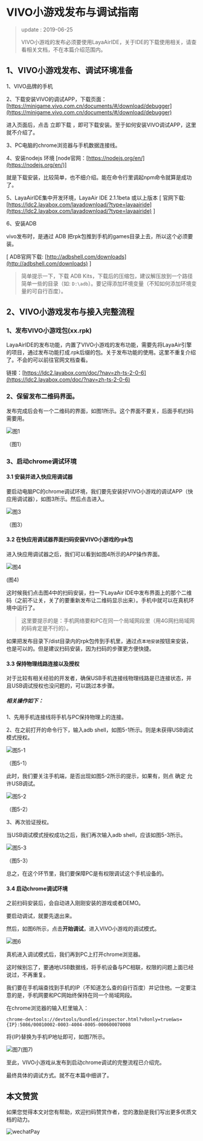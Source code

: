 # VIVO小游戏发布与调试指南

> update : 2019-06-25
>
> VIVO小游戏的发布必须要使用LayaAirIDE，关于IDE的下载使用相关，请查看相关文档，不在本篇介绍范围内。

## 1、VIVO小游戏发布、调试环境准备

1、VIVO品牌的手机

2、下载安装VIVO的调试APP，下载页面：[https://minigame.vivo.com.cn/documents/#/download/debugger](https://minigame.vivo.com.cn/documents/#/download/debugger)

进入页面后，点击 立即下载 ，即可下载安装。至于如何安装VIVO调试APP，这里就不介绍了。

3、PC电脑的chrome浏览器与手机数据连接线。

4、安装nodejs 环境 [node官网：[https://nodejs.org/en/](https://nodejs.org/en/)]

就是下载安装，比较简单，也不细介绍。能在命令行里调起npm命令就算是成功了。

5、LayaAirIDE集中开发环境，LayaAir IDE 2.1.1beta 或以上版本 [ 官网下载: [https://ldc2.layabox.com/layadownload/?type=layaairide](https://ldc2.layabox.com/layadownload/?type=layaairide) ]

6、安装ADB 

vivo发布时，是通过 ADB 把rpk包推到手机的games目录上去，所以这个必须要装。

 [ ADB官网下载:  [http://adbshell.com/downloads](http://adbshell.com/downloads) ]

> 简单提示一下，下载 ADB Kits，下载后的压缩包，建议解压放到一个路径简单一些的目录（如: `D:\adb`）。要记得添加环境变量（不知如何添加环境变量的可自行百度）。
>

## 2、VIVO小游戏发布与接入完整流程

### 1、发布VIVO小游戏包(xx.rpk)

LayaAirIDE的发布功能，内置了VIVO小游戏的发布功能，需要先将LayaAir引擎的项目，通过发布功能打成.rpk后缀的包。关于发布功能的使用。这里不重复介绍了。不会的可以前往官网文档查看。

链接：[https://ldc2.layabox.com/doc/?nav=zh-ts-2-0-6](https://ldc2.layabox.com/doc/?nav=zh-ts-2-0-6)

### 2、保留发布二维码界面。

发布完成后会有一个二维码的界面，如图1所示。这个界面不要关，后面手机扫码需要用。

![图1](img/1.png) 

（图1）

### 3、启动chrome调试环境

####  3.1 安装并进入快应用调试器

要启动电脑PC的chrome调试环境，我们要先安装好VIVO小游戏的调试APP（快应用调试器），如图3所示。然后点击进入。

![图3](img/3.png) 

（图3）

#### 3.2 在快应用调试器界面扫码安装VIVO小游戏的rpk包

进入快应用调试器之后，我们可以看到如图4所示的APP操作界面。

![图4](img/4.png) 

(图4)

这时候我们点击图4中的扫码安装，扫一下LayaAir IDE中发布界面上的那个二维码（之前不让关，关了的要重新发布让二维码显示出来）。手机中就可以在真机环境中运行了。

> 这里要提示的是：手机网络要和PC在同一个局域网段里（用4G网扫局域网的码肯定是不行的）。

如果把发布目录下/dist目录内的rpk包传到手机里，通过点`本地安装`按钮来安装，也是可以的。但是建议扫码安装，因为扫码的步骤更方便快捷。

#### 3.3 保持物理线路连接以及授权

对于比较有相关经验的开发者，确保USB手机连接线物理线路是已连接状态，并且USB调试授权也没问题的，可以跳过本步骤。 

##### 相关操作如下：

1、先用手机连接线将手机与PC保持物理上的连接。

2、在之前打开的命令行下，输入adb shell，如图5-1所示。则是未获得USB调试模式授权。

![图5-1](img/5-1.png) 

（图5-1）

此时，我们要关注手机端，是否出现如图5-2所示的提示，如果有，则点 确定 允许USB调试。

![图5-2](img/5-2.png) 

（图5-2）

3、再次验证授权。

当USB调试模式授权成功之后，我们再次输入adb shell，应该如图5-3所示。

![图5-3](img/5-3.png) 

（图5-3）

总之，在这个环节里，我们要保障PC是有权限调试这个手机设备的。

#### 3.4 启动chrome调试环境

之前扫码安装后，会自动进入刚刚安装的游戏或者DEMO。

要启动调试，就要先退出来。

然后，如图6所示，点击**开始调试**，进入VIVO小游戏的调试模式。

![图6](img/6.png) 

真机进入调试模式后，我们再到PC上打开chrome浏览器。

这时候别忘了，要通地USB数据线，将手机设备与PC相联，权限的问题上面已经说过，不再重复。

我们要在手机端查找到手机的IP（不知道怎么查的自行百度）并记住他。一定要注意的是，手机网要和PC网始终保持在同一个局域网段。

在chrome浏览器的输入栏里输入：

```
chrome-devtools://devtools/bundled/inspector.html?v8only=true&ws={IP}:5086/00010002-0003-4004-8005-000600070008
```

将{IP}替换为手机IP地址即可，如图7所示。

![图7](img/7.png)(图7)



至此，VIVO小游戏从发布到启动chrome调试的完整流程已介绍完。

最终具体的调试方式。就不在本篇中细讲了。



## 本文赞赏

如果您觉得本文对您有帮助，欢迎扫码赞赏作者，您的激励是我们写出更多优质文档的动力。

![wechatPay](../../../wechatPay.jpg)

